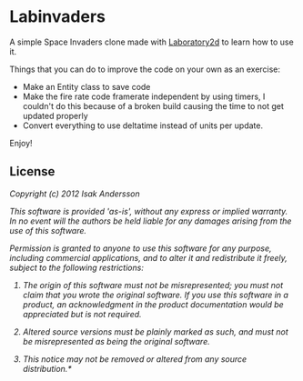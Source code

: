 Labinvaders
==========

A simple Space Invaders clone made with [Laboratory2d](http://laboratory2d.com/)
to learn how to use it.

Things that you can do to improve the code on your own as an exercise:

+ Make an Entity class to save code
+ Make the fire rate code framerate independent by using timers, I couldn't do this because of a broken build causing the time to not get updated properly
+ Convert everything to use deltatime instead of units per update.

Enjoy!

License
------

<em>
Copyright (c) 2012 Isak Andersson

This software is provided 'as-is', without any express or implied warranty. In no event will the authors be held liable for any damages arising from the use of this software.

Permission is granted to anyone to use this software for any purpose, including commercial applications, and to alter it and redistribute it freely, subject to the following restrictions:

1. The origin of this software must not be misrepresented; you must not claim that you wrote the original software. If you use this software in a product, an acknowledgment in the product documentation would be appreciated but is not required.

2. Altered source versions must be plainly marked as such, and must not be misrepresented as being the original software.

3. This notice may not be removed or altered from any source distribution.*
</em>
